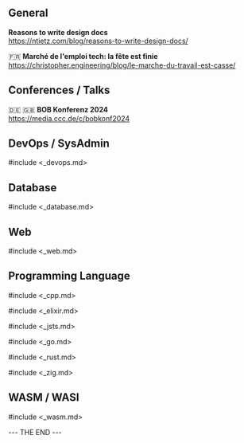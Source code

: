 ## General

**Reasons to write design docs**  
https://ntietz.com/blog/reasons-to-write-design-docs/

🇫🇷 **Marché de l'emploi tech: la fête est finie**  
https://christopher.engineering/blog/le-marche-du-travail-est-casse/

## Conferences / Talks

🇩🇪 🇬🇧 **BOB Konferenz 2024**  
https://media.ccc.de/c/bobkonf2024

## DevOps / SysAdmin

#include <_devops.md>

## Database

#include <_database.md>

## Web

#include <_web.md>

## Programming Language

#include <_cpp.md>

#include <_elixir.md>

#include <_jsts.md>

#include <_go.md>

#include <_rust.md>

#include <_zig.md>

## WASM / WASI

#include <_wasm.md>

--- THE END ---
